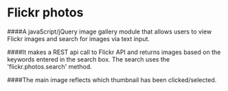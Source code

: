 Flickr photos
============

####A javaScript/jQuery image gallery module that allows users to view Flickr images and search for images via text input.

####It makes a REST api call to Flickr API and returns images based on the keywords entered in the search box. The search uses the 'flickr.photos.search' method.

####The main image reflects which thumbnail has been clicked/selected.